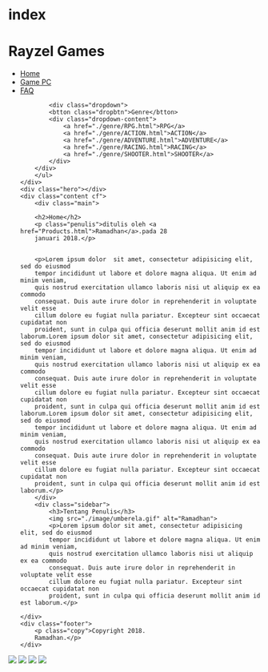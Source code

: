# index<!DOCTYPE html>
<html>
<head>
	<title>Home</title>
	<link rel="stylesheet" style type="text/css" href="Index.css">
	</style>
</head>
<body>
<div class="container">
	<div class="header">
		<h1 class="judul">Rayzel Games</h1>
		<ul>
			<li><a href="index.html">Home</a></li>
			<li><a href="game.html">Game PC</a></li>
			<li><a href="FAQ.html">FAQ</a></li>

			<div class="dropdown">
			<btton class="dropbtn">Genre</btton>
			<div class="dropdown-content">
				<a href="./genre/RPG.html">RPG</a>
				<a href="./genre/ACTION.html">ACTION</a>
				<a href="./genre/ADVENTURE.html">ADVENTURE</a>
				<a href="./genre/RACING.html">RACING</a>
				<a href="./genre/SHOOTER.html">SHOOTER</a>
			</div>
		</div>
		</ul>
	</div>
	<div class="hero"></div>
	<div class="content cf">
		<div class="main">
			
		<h2>Home</h2>
		<p class="penulis">ditulis oleh <a href="Products.html">Ramadhan</a>.pada 28
		januari 2018.</p>
		
 
		<p>Lorem ipsum dolor  sit amet, consectetur adipisicing elit, sed do eiusmod
		tempor incididunt ut labore et dolore magna aliqua. Ut enim ad minim veniam,
		quis nostrud exercitation ullamco laboris nisi ut aliquip ex ea commodo
		consequat. Duis aute irure dolor in reprehenderit in voluptate velit esse
		cillum dolore eu fugiat nulla pariatur. Excepteur sint occaecat cupidatat non
		proident, sunt in culpa qui officia deserunt mollit anim id est laborum.Lorem ipsum dolor sit amet, consectetur adipisicing elit, sed do eiusmod
		tempor incididunt ut labore et dolore magna aliqua. Ut enim ad minim veniam,
		quis nostrud exercitation ullamco laboris nisi ut aliquip ex ea commodo
		consequat. Duis aute irure dolor in reprehenderit in voluptate velit esse
		cillum dolore eu fugiat nulla pariatur. Excepteur sint occaecat cupidatat non
		proident, sunt in culpa qui officia deserunt mollit anim id est laborum.Lorem ipsum dolor sit amet, consectetur adipisicing elit, sed do eiusmod
		tempor incididunt ut labore et dolore magna aliqua. Ut enim ad minim veniam,
		quis nostrud exercitation ullamco laboris nisi ut aliquip ex ea commodo
		consequat. Duis aute irure dolor in reprehenderit in voluptate velit esse
		cillum dolore eu fugiat nulla pariatur. Excepteur sint occaecat cupidatat non
		proident, sunt in culpa qui officia deserunt mollit anim id est laborum.</p>
		</div>
		<div class="sidebar">
			<h3>Tentang Penulis</h3>
			<img src="./image/umberela.gif" alt="Ramadhan">
			<p>Lorem ipsum dolor sit amet, consectetur adipisicing elit, sed do eiusmod
			tempor incididunt ut labore et dolore magna aliqua. Ut enim ad minim veniam,
			quis nostrud exercitation ullamco laboris nisi ut aliquip ex ea commodo
			consequat. Duis aute irure dolor in reprehenderit in voluptate velit esse
			cillum dolore eu fugiat nulla pariatur. Excepteur sint occaecat cupidatat non
			proident, sunt in culpa qui officia deserunt mollit anim id est laborum.</p>
		
	</div>
	<div class="footer">
		<p class="copy">Copyright 2018.
		Ramadhan.</p>
	</div>

</div>
<div class="logo">
<a href="https://www.facebook.com/" target="_blank">
<img  src="./image/facebook.png"></a>

<a href="https://twitter.com/" target="_blank">
<img src="./image/t.png"></a>

<a href="https://gmail.com/" target="_blank">
<img src="./image/gm.png"></a>

<a href="https://instagram.com/" target="_blank">
<img src="./image/in.png"></a>
</div>

</body>
 </html>

